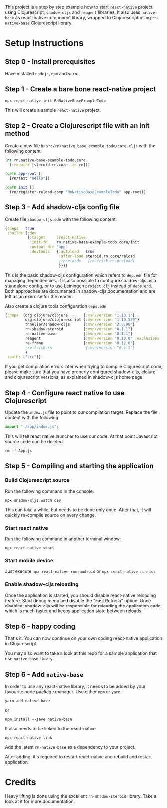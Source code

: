This project is a step by step example how to start `react-native` project using Clojurescript, `shadow-cljs` and `reagent` libraries. It also uses `native-base` as react-native component library, wrapped to Clojurescript using `rn-native-base` Clojurescript library. 

# Setup Instructions

## Step 0 - Install prerequisites
Have installed `nodejs`, `npm` and `yarn`.

## Step 1 - Create a bare bone react-native project
```
npx react-native init RnNativeBaseExampleTodo
```
This will create a sample `react-native` project.

## Step 2 - Create a Clojurescript file with an init method
Create a new file in `src/rn/native_base_example_todo/core.cljs` with the following content
```Clojure
(ns rn.native-base-example-todo.core
  (:require [steroid.rn.core :as rn]))

(defn app-root []
  [rn/text "Hello"])

(defn init []
  (rn/register-reload-comp "RnNativeBaseExampleTodo" app-root)) 
```

## Step 3 - Add shadow-cljs config file
Create file `shadow-cljs.edn` with the following content:
```Clojure
{:deps   true
 :builds {:dev
          {:target     :react-native
           :init-fn    rn.native-base-example-todo.core/init
           :output-dir "app"
           :devtools   {:autoload   true
                        :after-load steroid.rn.core/reload
                        ;:preloads   [re-frisk-rn.preload]
                        }}}}
```
This is the basic shadow-cljs configuration which refers to `dep.edn` file for managing dependencies. It is also possible to configure shadow-cljs as a standalone config, or to use Leiningen `project.clj` instead of `deps.end`. Both approaches are documented in shadow-cljs documentation and are left as an exercise for the reader.

Also create a clojure tools configuration `deps.edn`
```Clojure
{:deps  {org.clojure/clojure       {:mvn/version "1.10.1"}
         org.clojure/clojurescript {:mvn/version "1.10.520"}
         thheller/shadow-cljs      {:mvn/version "2.8.98"}
         rn-shadow-steroid         {:mvn/version "0.1.1"}
         rn-native-base            {:mvn/version "0.1.1"}
         reagent                   {:mvn/version "0.10.0" :exclusions [cljsjs/react cljsjs/react-dom]}
         re-frame                  {:mvn/version "0.12.0"}
         ;re-frisk-rn               {:mvn/version "0.1.1"}
         }
 :paths ["src"]}
```
If you get compilation errors later when trying to compile Clojurescript code, please make sure that you have properly configured shadow-cljs, clojure and clojurescript versions, as explained in shadow-cljs home page.

## Step 4 - Configure react native to use Clojurescript
Update the `index.js` file to point to our compilation target. Replace the file content with the following:
```Javascript
import "./app/index.js";
```
This will tell react native launcher to use our code. At that point Javascript source code can be deleted.
```
rm -f App.js
```

## Step 5 - Compiling and starting the application

### Build Clojurescript source
Run the following command in the console:
```
npx shadow-cljs watch dev
```
This can take a while, but needs to be done only once. After that, it will quickly re-compile source on every change.

### Start react native
Run the following command in another terminal window:
```
npx react-native start
```

### Start mobile device
Just execute `npx react-native run-android` or `npx react-native run-ios`

### Enable shadow-cljs reloading
Once the application is started, you should disable react-native reloading feature. Start debug menu and disable the "Fast Refresh" option. Once disabled, shadow-cljs will be responsible for reloading the application code, which is much faster and keeps application state between reloads.

## Step 6 - happy coding
That's it. You can now continue on your own coding react-native application in Clojurescript.

You may also want to take a look at this repo for a sample application that use `native-base` library.

## Step 6 - Add `native-base`
In order to use any react-native library, it needs to be added by your favourite node package manager. Use either  `npm` or `yarn`.
```
yarn add native-base
```
or
```
npm install --save native-base
```
It also needs to be linked to the react-native
```
npx react-native link
```

Add the latest `rn-native-base` as a dependency to your project.

After adding, it's required to restart react-native and rebuild and restart application.


# Credits

Heavy lifting is done using the excellent `rn-shadow-steroid` library. Take a look at it for more documentation.
